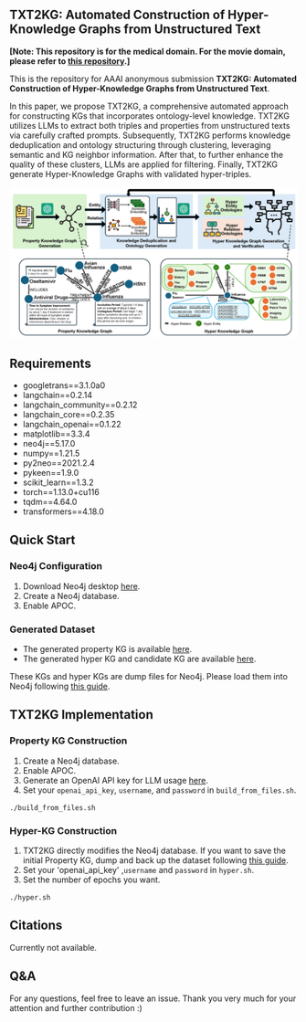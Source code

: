 ## TXT2KG: Automated Construction of Hyper-Knowledge Graphs from Unstructured Text

**[Note: This repository is for the medical domain. For the movie domain, please refer to [this repository](https://github.com/AAAI2025Submission/TXT2KG-movie).]**

This is the repository for AAAI anonymous submission **TXT2KG: Automated Construction of Hyper-Knowledge Graphs from Unstructured Text**.

In this paper, we propose TXT2KG, a comprehensive automated approach for constructing KGs that incorporates ontology-level knowledge. 
TXT2KG utilizes LLMs to extract both triples and properties from unstructured texts via carefully crafted prompts. 
Subsequently, TXT2KG performs knowledge deduplication and ontology structuring through clustering, leveraging semantic and KG neighbor information. 
After that, to further enhance the quality of these clusters, LLMs are applied for filtering. 
Finally, TXT2KG generate Hyper-Knowledge Graphs with validated hyper-triples.

![fig](https://github.com/AAAI2025Submission/TXT2KG/blob/master/fig/Arc_v2.png)

## Requirements

- googletrans==3.1.0a0
- langchain==0.2.14
- langchain_community==0.2.12
- langchain_core==0.2.35
- langchain_openai==0.1.22
- matplotlib==3.3.4
- neo4j==5.17.0
- numpy==1.21.5
- py2neo==2021.2.4
- pykeen==1.9.0
- scikit_learn==1.3.2
- torch==1.13.0+cu116
- tqdm==4.64.0
- transformers==4.18.0



## Quick Start
### Neo4j Configuration

1. Download Neo4j desktop [here](https://neo4j.com/download/).
2. Create a Neo4j database.
3. Enable APOC.

### Generated Dataset

- The generated property KG is available [here](https://entuedu-my.sharepoint.com/:f:/g/personal/zhixiang002_e_ntu_edu_sg/Et61zEuCTBFFngzCDQmQlz0BFC9Hu8mQ4GSegk1etx89oA?e=qQyGcg).
- The generated hyper KG and candidate KG are available [here](https://entuedu-my.sharepoint.com/:f:/g/personal/zhixiang002_e_ntu_edu_sg/EkYIE3AxMM1AmJ9oh0MQ1ikBURLTmqNLFJDNDwMj3tnDjQ?e=afZBfj).

These KGs and hyper KGs are dump files for Neo4j. Please load them into Neo4j following [this guide](https://neo4j.com/docs/desktop-manual/current/operations/create-from-dump/).

## TXT2KG Implementation

### Property KG Construction

1. Create a Neo4j database.
2. Enable APOC.
3. Generate an OpenAI API key for LLM usage [here](https://openai.com/index/openai-api/).
4. Set your `openai_api_key`, `username`, and `password` in `build_from_files.sh`.

```shell
./build_from_files.sh
```

### Hyper-KG Construction
1. TXT2KG directly modifies the Neo4j database. If you want to save the initial Property KG, dump and back up the dataset following [this guide](https://neo4j.com/docs/desktop-manual/current/operations/create-dump/).
2. Set your 'openai_api_key' ,`username` and `password` in `hyper.sh`.
3. Set the number of epochs you want.

```shell
./hyper.sh
```

## Citations

Currently not available.

## Q&A

For any questions, feel free to leave an issue.
Thank you very much for your attention and further contribution :)

